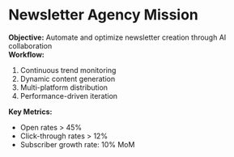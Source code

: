 # Newsletter Agency Mission

**Objective:** Automate and optimize newsletter creation through AI collaboration  
**Workflow:**
1. Continuous trend monitoring
2. Dynamic content generation
3. Multi-platform distribution
4. Performance-driven iteration

**Key Metrics:**
- Open rates > 45%
- Click-through rates > 12%
- Subscriber growth rate: 10% MoM 